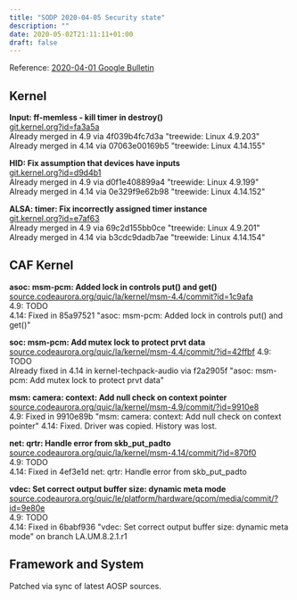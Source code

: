 ```yaml
---
title: "SODP 2020-04-05 Security state"
description: ""
date: 2020-05-02T21:11:11+01:00
draft: false
---
```


Reference: [2020-04-01 Google Bulletin][bulletin]

## Kernel

**Input: ff-memless - kill timer in destroy()**  
[git.kernel.org?id=fa3a5a](https://git.kernel.org/pub/scm/linux/kernel/git/torvalds/linux.git/commit/?id=fa3a5a1880c91bb92594ad42dfe9eedad7996b86)  
Already merged in 4.9 via 4f039b4fc7d3a "treewide: Linux 4.9.203"  
Already merged in 4.14 via 07063e00169b5 "treewide: Linux 4.14.155"

**HID: Fix assumption that devices have inputs**  
[git.kernel.org?id=d9d4b1](https://git.kernel.org/pub/scm/linux/kernel/git/torvalds/linux.git/commit/?id=d9d4b1e46d9543a82c23f6df03f4ad697dab361b)  
Already merged in 4.9 via d0f1e408899a4 "treewide: Linux 4.9.199"  
Already merged in 4.14 via 0e329f9e62b98 "treewide: Linux 4.14.152"

**ALSA: timer: Fix incorrectly assigned timer instance**  
[git.kernel.org?id=e7af63](https://git.kernel.org/pub/scm/linux/kernel/git/torvalds/linux.git/commit/?id=e7af6307a8a54f0b873960b32b6a644f2d0fbd97)  
Already merged in 4.9 via 69c2d155bb0ce "treewide: Linux 4.9.201"  
Already merged in 4.14 via b3cdc9dadb7ae "treewide: Linux 4.14.154"

## CAF Kernel

**asoc: msm-pcm: Added lock in controls put() and get()**  
[source.codeaurora.org/quic/la/kernel/msm-4.4/commit?id=1c9afa](https://source.codeaurora.org/quic/la/kernel/msm-4.4/commit?id=1c9afab264e3cafa461d746e9dcfd3c0487754cb)  
4.9: TODO  
4.14: Fixed in 85a97521 "asoc: msm-pcm: Added lock in controls put() and get()"

**soc: msm-pcm: Add mutex lock to protect prvt data**  
[source.codeaurora.org/quic/la/kernel/msm-4.4/commit/?id=42ffbf](https://source.codeaurora.org/quic/la/kernel/msm-4.4/commit/?id=42ffbf03ec54dc14824d078f36c350b24c217f8d)
4.9: TODO  
Already fixed in 4.14 in kernel-techpack-audio via f2a2905f "asoc: msm-pcm: Add mutex lock to protect prvt data"

**msm: camera: context: Add null check on context pointer**  
[source.codeaurora.org/quic/la/kernel/msm-4.9/commit/?id=9910e8](https://source.codeaurora.org/quic/la/kernel/msm-4.9/commit/?id=9910e89b27224fbddbf7d15d307597e13d9b9258)  
4.9: Fixed in 9910e89b "msm: camera: context: Add null check on context pointer"
4.14: Fixed. Driver was copied. History was lost.

**net: qrtr: Handle error from skb_put_padto**  
[source.codeaurora.org/quic/la/kernel/msm-4.14/commit/?id=870f0](https://source.codeaurora.org/quic/la/kernel/msm-4.14/commit/?id=870f0ba0fc05bc6ebac1486b39dc9d94c993eafb)  
4.9: TODO  
4.14: Fixed in 4ef3e1d net: qrtr: Handle error from skb_put_padto

**vdec: Set correct output buffer size: dynamic meta mode**  
[source.codeaurora.org/quic/le/platform/hardware/qcom/media/commit/?id=9e80e](https://source.codeaurora.org/quic/le/platform/hardware/qcom/media/commit/?id=9e80e1db4b56b42f9150d4d51166560d10839f5f)  
4.9: TODO  
4.14: Fixed in 6babf936 "vdec: Set correct output buffer size: dynamic meta mode" on branch LA.UM.8.2.1.r1

## Framework and System
Patched via sync of latest AOSP sources.

[bulletin]: https://source.android.com/security/bulletin/2020-04-01
